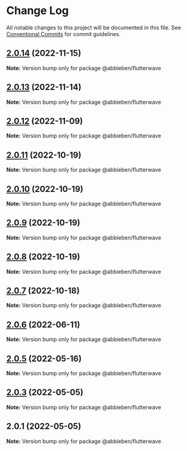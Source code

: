 # Change Log

All notable changes to this project will be documented in this file.
See [Conventional Commits](https://conventionalcommits.org) for commit guidelines.

## [2.0.14](https://github.com/abbieben07/flutterwave/compare/v2.0.13...v2.0.14) (2022-11-15)

**Note:** Version bump only for package @abbieben/flutterwave





## [2.0.13](https://github.com/abbieben07/flutterwave/compare/v2.0.12...v2.0.13) (2022-11-14)

**Note:** Version bump only for package @abbieben/flutterwave





## [2.0.12](https://github.com/abbieben07/flutterwave/compare/v2.0.11...v2.0.12) (2022-11-09)

**Note:** Version bump only for package @abbieben/flutterwave





## [2.0.11](https://github.com/abbieben07/flutterwave/compare/v2.0.10...v2.0.11) (2022-10-19)

**Note:** Version bump only for package @abbieben/flutterwave





## [2.0.10](https://github.com/abbieben07/flutterwave/compare/v2.0.9...v2.0.10) (2022-10-19)

**Note:** Version bump only for package @abbieben/flutterwave





## [2.0.9](https://github.com/abbieben07/flutterwave/compare/v2.0.8...v2.0.9) (2022-10-19)

**Note:** Version bump only for package @abbieben/flutterwave





## [2.0.8](https://github.com/abbieben07/flutterwave/compare/v2.0.7...v2.0.8) (2022-10-19)

**Note:** Version bump only for package @abbieben/flutterwave





## [2.0.7](https://github.com/abbieben07/flutterwave/compare/v2.0.6...v2.0.7) (2022-10-18)

**Note:** Version bump only for package @abbieben/flutterwave





## [2.0.6](https://github.com/abbieben07/flutterwave/compare/v2.0.5...v2.0.6) (2022-06-11)

**Note:** Version bump only for package @abbieben/flutterwave





## [2.0.5](https://github.com/abbieben07/flutterwave/compare/v2.0.3...v2.0.5) (2022-05-16)

**Note:** Version bump only for package @abbieben/flutterwave





## [2.0.3](https://github.com/abbieben07/flutterwave/compare/v2.0.1...v2.0.3) (2022-05-05)

**Note:** Version bump only for package @abbieben/flutterwave





## 2.0.1 (2022-05-05)

**Note:** Version bump only for package @abbieben/flutterwave
